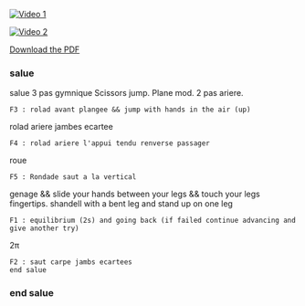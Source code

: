 [![Video 1](https://img.youtube.com/vi/MjB-o1p-pqc/0.jpg)](https://youtu.be/MjB-o1p-pqc)

[![Video 2](https://img.youtube.com/vi/7kOdyMaK0cg/0.jpg)](https://youtu.be/7kOdyMaK0cg)

[Download the PDF](https://github.com/titanknis/bacsport/raw/main/bacsport.pdf)
### salue

salue
3 pas gymnique
Scissors jump.
Plane mod.
2 pas ariere.
~~~
F3 : rolad avant plangee && jump with hands in the air (up) 
~~~
rolad ariere jambes ecartee
~~~
F4 : rolad ariere l'appui tendu renverse passager
~~~
roue
~~~
F5 : Rondade saut a la vertical 
~~~
genage && slide your hands between your legs && touch your legs fingertips.
shandell with a bent leg and stand up on one leg
~~~
F1 : equilibrium (2s) and going back (if failed continue advancing and give another try)
~~~
2π
~~~
F2 : saut carpe jambs ecartees
end salue
~~~
### end salue

